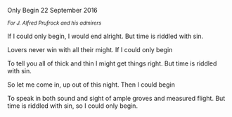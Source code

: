 Only Begin
22 September 2016

<small>*For J. Alfred Prufrock and his admirers*</small>

If I could only begin,
I would end alright.
But time is riddled with sin.

Lovers never win
with all their might.
If I could only begin

To tell you all of thick and thin
I might get things right.
But time is riddled with sin.

So let me come in,
up out of this night.
Then I could begin

To speak in both sound and sight
of ample groves and measured flight.
But time is riddled with sin,
so I could only begin.
